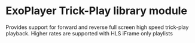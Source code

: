 # ExoPlayer Trick-Play library module #

Provides support for forward and reverse full screen high speed trick-play playback.  Higher rates are supported with HLS iFrame only playlists

